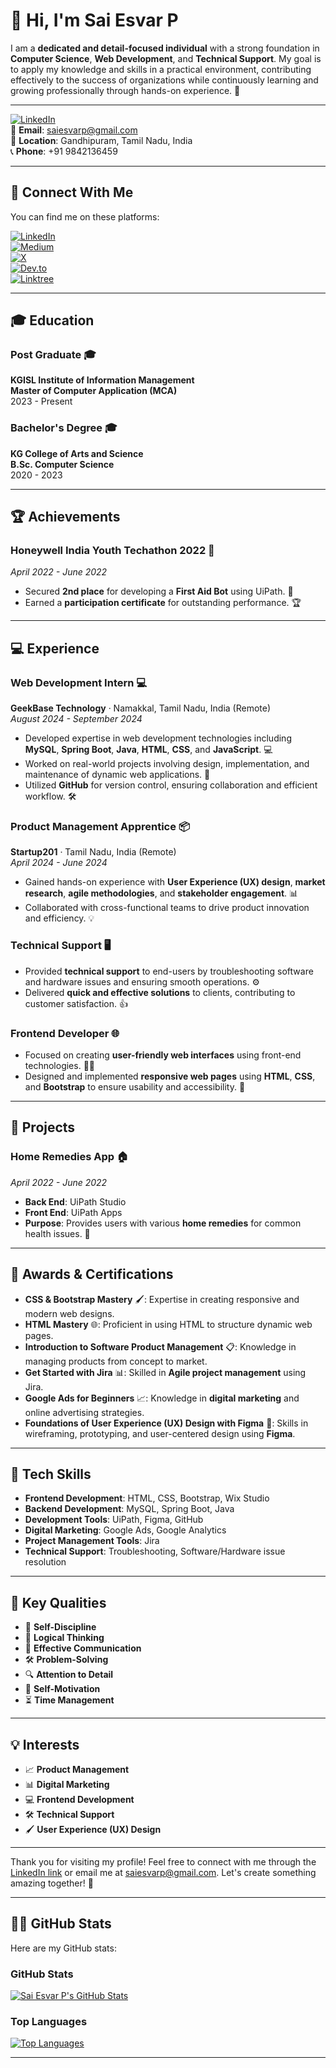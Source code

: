 # 👋 Hi, I'm Sai Esvar P

I am a **dedicated and detail-focused individual** with a strong foundation in **Computer Science**, **Web Development**, and **Technical Support**. My goal is to apply my knowledge and skills in a practical environment, contributing effectively to the success of organizations while continuously learning and growing professionally through hands-on experience. 🚀

---

[![LinkedIn](https://img.shields.io/badge/LinkedIn-Sai%20Esvar%20P-blue?style=flat&logo=linkedin)](http://www.linkedin.com/in/sai-esvar-p-27oct2001)  
📧 **Email**: [saiesvarp@gmail.com](mailto:saiesvarp@gmail.com)  
📍 **Location**: Gandhipuram, Tamil Nadu, India  
📞 **Phone**: +91 9842136459  

---

## 📱 Connect With Me

You can find me on these platforms:

[![LinkedIn](https://img.shields.io/badge/LinkedIn-blue?style=flat&logo=linkedin)](https://github.com/esvar499)  
[![Medium](https://img.shields.io/badge/Medium-black?style=flat&logo=medium)](https://medium.com/@saiesvarp)  
[![X](https://img.shields.io/badge/X-blue?style=flat&logo=x)](https://x.com/imesvar)  
[![Dev.to](https://img.shields.io/badge/Dev.to-blue?style=flat&logo=dev.to)](https://app.daily.dev/saiesvarp)  
[![Linktree](https://img.shields.io/badge/Linktree-black?style=flat&logo=linktree)](https://linktr.ee/sai_esvar)  

---

## 🎓 Education

### **Post Graduate** 🎓  
**KGISL Institute of Information Management**  
**Master of Computer Application (MCA)**  
2023 - Present

### **Bachelor's Degree** 🎓  
**KG College of Arts and Science**  
**B.Sc. Computer Science**  
2020 - 2023

---

## 🏆 Achievements

### **Honeywell India Youth Techathon 2022** 🏅  
*April 2022 - June 2022*  
- Secured **2nd place** for developing a **First Aid Bot** using UiPath. 🤖  
- Earned a **participation certificate** for outstanding performance. 🏆

---

## 💻 Experience

### **Web Development Intern** 💻  
**GeekBase Technology** · Namakkal, Tamil Nadu, India (Remote)  
_August 2024 - September 2024_  
- Developed expertise in web development technologies including **MySQL**, **Spring Boot**, **Java**, **HTML**, **CSS**, and **JavaScript**. 💻  
- Worked on real-world projects involving design, implementation, and maintenance of dynamic web applications. 🔧  
- Utilized **GitHub** for version control, ensuring collaboration and efficient workflow. 🛠️

### **Product Management Apprentice** 📦  
**Startup201** · Tamil Nadu, India (Remote)  
_April 2024 - June 2024_  
- Gained hands-on experience with **User Experience (UX) design**, **market research**, **agile methodologies**, and **stakeholder engagement**. 📊  
- Collaborated with cross-functional teams to drive product innovation and efficiency. 💡

### **Technical Support** 🖥️  
- Provided **technical support** to end-users by troubleshooting software and hardware issues and ensuring smooth operations. ⚙️  
- Delivered **quick and effective solutions** to clients, contributing to customer satisfaction. 👍

### **Frontend Developer** 🌐  
- Focused on creating **user-friendly web interfaces** using front-end technologies. 👨‍💻  
- Designed and implemented **responsive web pages** using **HTML**, **CSS**, and **Bootstrap** to ensure usability and accessibility. 📱

---

## 📱 Projects

### **Home Remedies App** 🏠  
_April 2022 - June 2022_  
- **Back End**: UiPath Studio  
- **Front End**: UiPath Apps  
- **Purpose**: Provides users with various **home remedies** for common health issues. 🌱

---

## 🥇 Awards & Certifications

- **CSS & Bootstrap Mastery** 🖌️: Expertise in creating responsive and modern web designs.
- **HTML Mastery** 🌐: Proficient in using HTML to structure dynamic web pages.
- **Introduction to Software Product Management** 📋: Knowledge in managing products from concept to market.
- **Get Started with Jira** 📊: Skilled in **Agile project management** using Jira.
- **Google Ads for Beginners** 📈: Knowledge in **digital marketing** and online advertising strategies.
- **Foundations of User Experience (UX) Design with Figma** 🎨: Skills in wireframing, prototyping, and user-centered design using **Figma**.

---

## 🔧 Tech Skills

- **Frontend Development**: HTML, CSS, Bootstrap, Wix Studio  
- **Backend Development**: MySQL, Spring Boot, Java  
- **Development Tools**: UiPath, Figma, GitHub  
- **Digital Marketing**: Google Ads, Google Analytics  
- **Project Management Tools**: Jira  
- **Technical Support**: Troubleshooting, Software/Hardware issue resolution

---

## 🌟 Key Qualities

- 🎯 **Self-Discipline**
- 🧠 **Logical Thinking**
- 💬 **Effective Communication**
- 🛠️ **Problem-Solving**
- 🔍 **Attention to Detail**
- 🚀 **Self-Motivation**
- ⏳ **Time Management**

---

## 💡 Interests

- 📈 **Product Management**
- 📊 **Digital Marketing**
- 💻 **Frontend Development**
- 🛠️ **Technical Support**
- 🖌️ **User Experience (UX) Design**

---

Thank you for visiting my profile! Feel free to connect with me through the [LinkedIn link](http://www.linkedin.com/in/sai-esvar-p-27oct2001) or email me at [saiesvarp@gmail.com](mailto:saiesvarp@gmail.com). Let's create something amazing together! 🚀

---

## 🦸‍♂️ GitHub Stats

Here are my GitHub stats:

### **GitHub Stats**  
[![Sai Esvar P's GitHub Stats](https://github-readme-stats.vercel.app/api?username=esvar499&count_private=true&show_icons=true&hide_title=true&hide=prs&hide_border=true&theme=radical)](https://github.com/esvar499)

### **Top Languages**  
[![Top Languages](https://github-readme-stats.vercel.app/api/top-langs/?username=esvar499&count_private=true&layout=compact&hide_border=true&theme=radical)](https://github.com/esvar499)

---
